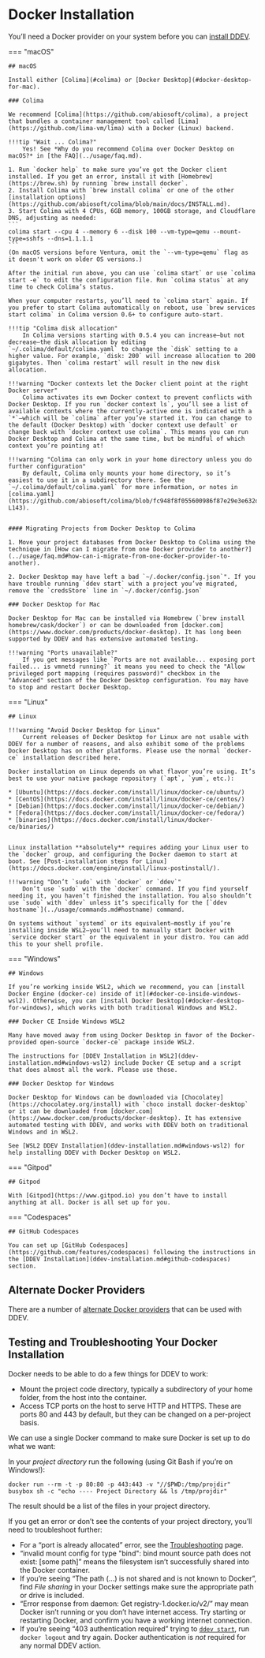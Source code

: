 # Docker Installation

You’ll need a Docker provider on your system before you can [install DDEV](ddev-installation.md).

=== "macOS"

    ## macOS

    Install either [Colima](#colima) or [Docker Desktop](#docker-desktop-for-mac).

    ### Colima

    We recommend [Colima](https://github.com/abiosoft/colima), a project that bundles a container management tool called [Lima](https://github.com/lima-vm/lima) with a Docker (Linux) backend.

    !!!tip "Wait ... Colima?"
        Yes! See *Why do you recommend Colima over Docker Desktop on macOS?* in [the FAQ](../usage/faq.md).

    1. Run `docker help` to make sure you’ve got the Docker client installed. If you get an error, install it with [Homebrew](https://brew.sh) by running `brew install docker`.
    2. Install Colima with `brew install colima` or one of the other [installation options](https://github.com/abiosoft/colima/blob/main/docs/INSTALL.md).
    3. Start Colima with 4 CPUs, 6GB memory, 100GB storage, and Cloudflare DNS, adjusting as needed:
    ```
    colima start --cpu 4 --memory 6 --disk 100 --vm-type=qemu --mount-type=sshfs --dns=1.1.1.1
    ```
    (On macOS versions before Ventura, omit the `--vm-type=qemu` flag as it doesn't work on older OS versions.)

    After the initial run above, you can use `colima start` or use `colima start -e` to edit the configuration file. Run `colima status` at any time to check Colima’s status.

    When your computer restarts, you’ll need to `colima start` again. If you prefer to start Colima automatically on reboot, use `brew services start colima` in Colima version 0.6+ to configure auto-start.

    !!!tip "Colima disk allocation"
        In Colima versions starting with 0.5.4 you can increase—but not decrease—the disk allocation by editing `~/.colima/default/colima.yaml` to change the `disk` setting to a higher value. For example, `disk: 200` will increase allocation to 200 gigabytes. Then `colima restart` will result in the new disk allocation.

    !!!warning "Docker contexts let the Docker client point at the right Docker server"
        Colima activates its own Docker context to prevent conflicts with Docker Desktop. If you run `docker context ls`, you’ll see a list of available contexts where the currently-active one is indicated with a `*`—which will be `colima` after you’ve started it. You can change to the default (Docker Desktop) with `docker context use default` or change back with `docker context use colima`. This means you can run Docker Desktop and Colima at the same time, but be mindful of which context you’re pointing at!

    !!!warning "Colima can only work in your home directory unless you do further configuration"
        By default, Colima only mounts your home directory, so it’s easiest to use it in a subdirectory there. See the `~/.colima/default/colima.yaml` for more information, or notes in [colima.yaml](https://github.com/abiosoft/colima/blob/fc948f8f055600986f87e29e3e632daf56ac8774/embedded/defaults/colima.yaml#L130-L143).


    #### Migrating Projects from Docker Desktop to Colima

    1. Move your project databases from Docker Desktop to Colima using the technique in [How can I migrate from one Docker provider to another?](../usage/faq.md#how-can-i-migrate-from-one-docker-provider-to-another).

    2. Docker Desktop may have left a bad `~/.docker/config.json`". If you have trouble running `ddev start` with a project you’ve migrated, remove the `credsStore` line in `~/.docker/config.json`

    ### Docker Desktop for Mac

    Docker Desktop for Mac can be installed via Homebrew (`brew install homebrew/cask/docker`) or can be downloaded from [docker.com](https://www.docker.com/products/docker-desktop). It has long been supported by DDEV and has extensive automated testing.

    !!!warning "Ports unavailable?"
        If you get messages like `Ports are not available... exposing port failed... is vmnetd running?` it means you need to check the "Allow privileged port mapping (requires password)" checkbox in the "Advanced" section of the Docker Desktop configuration. You may have to stop and restart Docker Desktop.

=== "Linux"

    ## Linux

    !!!warning "Avoid Docker Desktop for Linux"
        Current releases of Docker Desktop for Linux are not usable with DDEV for a number of reasons, and also exhibit some of the problems Docker Desktop has on other platforms. Please use the normal `docker-ce` installation described here.

    Docker installation on Linux depends on what flavor you’re using. It’s best to use your native package repository (`apt`, `yum`, etc.):

    * [Ubuntu](https://docs.docker.com/install/linux/docker-ce/ubuntu/)
    * [CentOS](https://docs.docker.com/install/linux/docker-ce/centos/)
    * [Debian](https://docs.docker.com/install/linux/docker-ce/debian/)
    * [Fedora](https://docs.docker.com/install/linux/docker-ce/fedora/)
    * [binaries](https://docs.docker.com/install/linux/docker-ce/binaries/)


    Linux installation **absolutely** requires adding your Linux user to the `docker` group, and configuring the Docker daemon to start at boot. See [Post-installation steps for Linux](https://docs.docker.com/engine/install/linux-postinstall/).

    !!!warning "Don’t `sudo` with `docker` or `ddev`"
        Don’t use `sudo` with the `docker` command. If you find yourself needing it, you haven’t finished the installation. You also shouldn’t use `sudo` with `ddev` unless it’s specifically for the [`ddev hostname`](../usage/commands.md#hostname) command.

    On systems without `systemd` or its equivalent—mostly if you’re installing inside WSL2—you’ll need to manually start Docker with `service docker start` or the equivalent in your distro. You can add this to your shell profile.

=== "Windows"

    ## Windows

    If you’re working inside WSL2, which we recommend, you can [install Docker Engine (docker-ce) inside of it](#docker-ce-inside-windows-wsl2). Otherwise, you can [install Docker Desktop](#docker-desktop-for-windows), which works with both traditional Windows and WSL2.

    ### Docker CE Inside Windows WSL2

    Many have moved away from using Docker Desktop in favor of the Docker-provided open-source `docker-ce` package inside WSL2.

    The instructions for [DDEV Installation in WSL2](ddev-installation.md#windows-wsl2) include Docker CE setup and a script that does almost all the work. Please use those.

    ### Docker Desktop for Windows

    Docker Desktop for Windows can be downloaded via [Chocolatey](https://chocolatey.org/install) with `choco install docker-desktop` or it can be downloaded from [docker.com](https://www.docker.com/products/docker-desktop). It has extensive automated testing with DDEV, and works with DDEV both on traditional Windows and in WSL2.

    See [WSL2 DDEV Installation](ddev-installation.md#windows-wsl2) for help installing DDEV with Docker Desktop on WSL2.

=== "Gitpod"

    ## Gitpod

    With [Gitpod](https://www.gitpod.io) you don’t have to install anything at all. Docker is all set up for you.

=== "Codespaces"

    ## GitHub Codespaces

    You can set up [GitHub Codespaces](https://github.com/features/codespaces) following the instructions in the [DDEV Installation](ddev-installation.md#github-codespaces) section.

<a name="troubleshooting"></a>

## Alternate Docker Providers

There are a number of [alternate Docker providers](../usage/faq.md#are-there-alternate-docker-providers-i-can-use) that can be used with DDEV.

## Testing and Troubleshooting Your Docker Installation

Docker needs to be able to do a few things for DDEV to work:

* Mount the project code directory, typically a subdirectory of your home folder, from the host into the container.
* Access TCP ports on the host to serve HTTP and HTTPS. These are ports 80 and 443 by default, but they can be changed on a per-project basis.

We can use a single Docker command to make sure Docker is set up to do what we want:

In your *project directory* run the following (using Git Bash if you’re on Windows!):

```
docker run --rm -t -p 80:80 -p 443:443 -v "//$PWD:/tmp/projdir" busybox sh -c "echo ---- Project Directory && ls /tmp/projdir"
```

The result should be a list of the files in your project directory.

If you get an error or don’t see the contents of your project directory, you’ll need to troubleshoot further:

* For a “port is already allocated” error, see the [Troubleshooting](../usage/troubleshooting.md#web-server-ports-already-occupied) page.
* “invalid mount config for type "bind": bind mount source path does not exist: [some path]” means the filesystem isn’t successfully shared into the Docker container.
* If you’re seeing “The path (...) is not shared and is not known to Docker”, find *File sharing* in your Docker settings make sure the appropriate path or drive is included.
* “Error response from daemon: Get registry-1.docker.io/v2/” may mean Docker isn’t running or you don’t have internet access. Try starting or restarting Docker, and confirm you have a working internet connection.
* If you’re seeing “403 authentication required” trying to [`ddev start`](../usage/commands.md#start), run `docker logout` and try again. Docker authentication is *not* required for any normal DDEV action.
